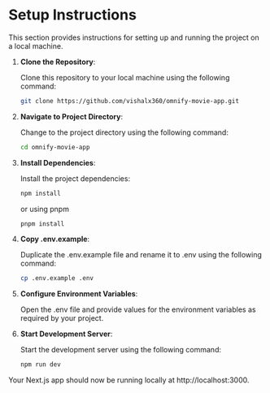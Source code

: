 # Setup Instructions

This section provides instructions for setting up and running the project on a local machine.

1. **Clone the Repository**:

   Clone this repository to your local machine using the following command:

   ```bash
   git clone https://github.com/vishalx360/omnify-movie-app.git
   ```

2. **Navigate to Project Directory**:

   Change to the project directory using the following command:

   ```bash
   cd omnify-movie-app
   ```

3. **Install Dependencies**:

   Install the project dependencies:

   ```bash
   npm install
   ```

   or using pnpm

   ```bash
   pnpm install
   ```

4. **Copy .env.example**:

   Duplicate the .env.example file and rename it to .env using the following command:

   ```bash
   cp .env.example .env
   ```

5. **Configure Environment Variables**:

   Open the .env file and provide values for the environment variables as required by your project.

6. **Start Development Server**:

   Start the development server using the following command:

   ```bash
   npm run dev
   ```

Your Next.js app should now be running locally at http://localhost:3000.

<!-- DOCUMENTATION COMMENTS -->
<!-- This code block provides setup instructions for running a Next.js project on a local machine. -->
<!-- It includes step-by-step instructions for cloning the repository, navigating to the project directory, installing dependencies, copying the .env.example file, configuring environment variables, and starting the development server. -->
<!-- The code block uses bash commands to illustrate the steps and includes comments for each step. -->
